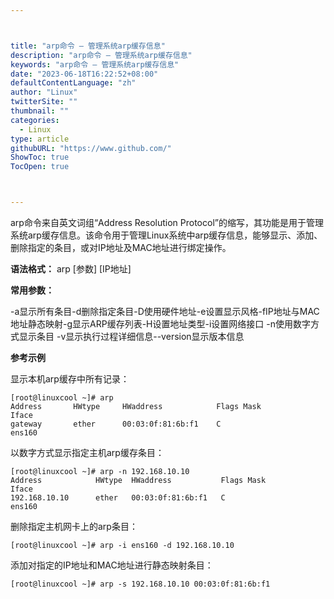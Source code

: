 ```yaml
---



title: "arp命令 – 管理系统arp缓存信息"
description: "arp命令 – 管理系统arp缓存信息"
keywords: "arp命令 – 管理系统arp缓存信息"
date: "2023-06-18T16:22:52+08:00"
defaultContentLanguage: "zh"
author: "Linux"
twitterSite: ""
thumbnail: ""
categories:
  - Linux
type: article
githubURL: "https://www.github.com/"
ShowToc: true
TocOpen: true



---
```


arp命令来自英文词组“Address Resolution Protocol”的缩写，其功能是用于管理系统arp缓存信息。该命令用于管理Linux系统中arp缓存信息，能够显示、添加、删除指定的条目，或对IP地址及MAC地址进行绑定操作。

**语法格式：** arp [参数] [IP地址]

**常用参数：**

-a显示所有条目-d删除指定条目-D使用硬件地址-e设置显示风格-fIP地址与MAC地址静态映射-g显示ARP缓存列表-H设置地址类型-i设置网络接口 -n使用数字方式显示条目 -v显示执行过程详细信息--version显示版本信息

**参考示例**

显示本机arp缓存中所有记录：

```
[root@linuxcool ~]# arp
Address       HWtype     HWaddress            Flags Mask          Iface
gateway       ether      00:03:0f:81:6b:f1    C                   ens160
```

以数字方式显示指定主机arp缓存条目：

```
[root@linuxcool ~]# arp -n 192.168.10.10
Address            HWtype  HWaddress           Flags Mask         Iface
192.168.10.10      ether   00:03:0f:81:6b:f1   C                  ens160
```

删除指定主机网卡上的arp条目：

```
[root@linuxcool ~]# arp -i ens160 -d 192.168.10.10
```

添加对指定的IP地址和MAC地址进行静态映射条目：

```
[root@linuxcool ~]# arp -s 192.168.10.10 00:03:0f:81:6b:f1
```